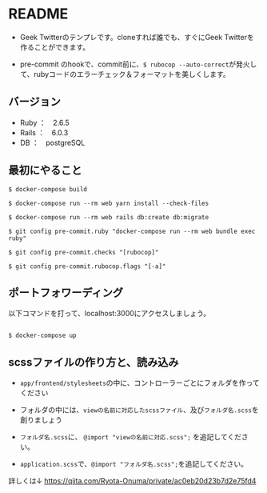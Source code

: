 # README

- Geek Twitterのテンプレです。cloneすれば誰でも、すぐにGeek Twitterを作ることができます。

- pre-commit のhookで、commit前に、`$ rubocop --auto-correct`が発火して、rubyコードのエラーチェック＆フォーマットを美しくします。

## バージョン
- Ruby ：　2.6.5
- Rails ：　6.0.3
- DB ：　postgreSQL 

## 最初にやること
```
$ docker-compose build

$ docker-compose run --rm web yarn install --check-files

$ docker-compose run --rm web rails db:create db:migrate

$ git config pre-commit.ruby "docker-compose run --rm web bundle exec ruby"

$ git config pre-commit.checks "[rubocop]"

$ git config pre-commit.rubocop.flags "[-a]"
```

## ポートフォワーディング
以下コマンドを打って、localhost:3000にアクセスしましょう。
```

$ docker-compose up

```
## scssファイルの作り方と、読み込み
- `app/frontend/stylesheets`の中に、コントローラーごとにフォルダを作ってください

- フォルダの中には、`viewの名前に対応したscssファイル`、及び`フォルダ名.scss`を創りましょう

- `フォルダ名.scss`に、 `@import "viewの名前に対応.scss";`  を追記してください。

- `application.scss`で、`@import "フォルダ名.scss";`を追記してください。


詳しくは↓
https://qiita.com/Ryota-Onuma/private/ac0eb20d23b7d2e75fd4
